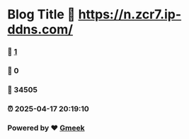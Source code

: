 # Blog Title :link: https://n.zcr7.ip-ddns.com/
### :page_facing_up: [1](https://n.zcr7.ip-ddns.com/tag.html) 
### :speech_balloon: 0 
### :hibiscus: 34505 
### :alarm_clock: 2025-04-17 20:19:10 
### Powered by :heart: [Gmeek](https://github.com/Meekdai/Gmeek)
